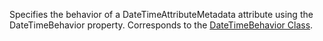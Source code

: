 Specifies the behavior of a DateTimeAttributeMetadata attribute using the DateTimeBehavior property.
Corresponds to the [DateTimeBehavior Class](https://msdn.microsoft.com/library/microsoft.xrm.sdk.metadata.datetimebehavior.aspx).
